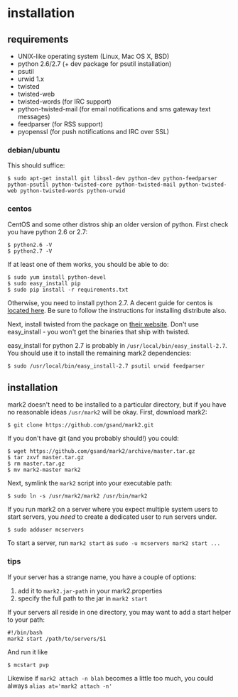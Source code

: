 # installation

## requirements

* UNIX-like operating system (Linux, Mac OS X, BSD)
* python 2.6/2.7 (+ dev package for psutil installation)
* psutil
* urwid 1.x
* twisted
* twisted-web
* twisted-words (for IRC support)
* python-twisted-mail (for email notifications and sms gateway text messages)
* feedparser (for RSS support)
* pyopenssl (for push notifications and IRC over SSL)

### debian/ubuntu

This should suffice:

    $ sudo apt-get install git libssl-dev python-dev python-feedparser python-psutil python-twisted-core python-twisted-mail python-twisted-web python-twisted-words python-urwid

### centos

CentOS and some other distros ship an older version of python. First check you have python 2.6 or 2.7:

    $ python2.6 -V
    $ python2.7 -V

If at least one of them works, you should be able to do:

    $ sudo yum install python-devel
    $ sudo easy_install pip
    $ sudo pip install -r requirements.txt

Otherwise, you need to install python 2.7. A decent guide for centos is
[located here](http://toomuchdata.com/2012/06/25/how-to-install-python-2-7-3-on-centos-6-2/). Be sure to follow the
instructions for installing distribute also.

Next, install twisted from the package on [their website](http://twistedmatrix.com/). Don't use easy_install - you
won't get the binaries that ship with twisted.

easy_install for python 2.7 is probably in `/usr/local/bin/easy_install-2.7`. You should use it to install the remaining
mark2 dependencies:

    $ sudo /usr/local/bin/easy_install-2.7 psutil urwid feedparser

## installation

mark2 doesn't need to be installed to a particular directory, but if you have no reasonable ideas `/usr/mark2` will be
okay. First, download mark2:

    $ git clone https://github.com/gsand/mark2.git

If you don't have git (and you probably should!) you could:

    $ wget https://github.com/gsand/mark2/archive/master.tar.gz
    $ tar zxvf master.tar.gz
    $ rm master.tar.gz
    $ mv mark2-master mark2

Next, symlink the `mark2` script into your executable path:

    $ sudo ln -s /usr/mark2/mark2 /usr/bin/mark2

If you run mark2 on a server where you expect multiple system users to start servers, you *need* to create a dedicated
user to run servers under.

    $ sudo adduser mcservers

To start a server, run `mark2 start` as `sudo -u mcservers mark2 start ...`

### tips

If your server has a strange name, you have a couple of options:

1. add it to `mark2.jar-path` in your mark2.properties
2. specify the full path to the jar in `mark2 start`

If your servers all reside in one directory, you may want to add a start
helper to your path:

    #!/bin/bash
    mark2 start /path/to/servers/$1

And run it like

    $ mcstart pvp

Likewise if `mark2 attach -n blah` becomes a little too much, you could always
`alias at='mark2 attach -n'`
